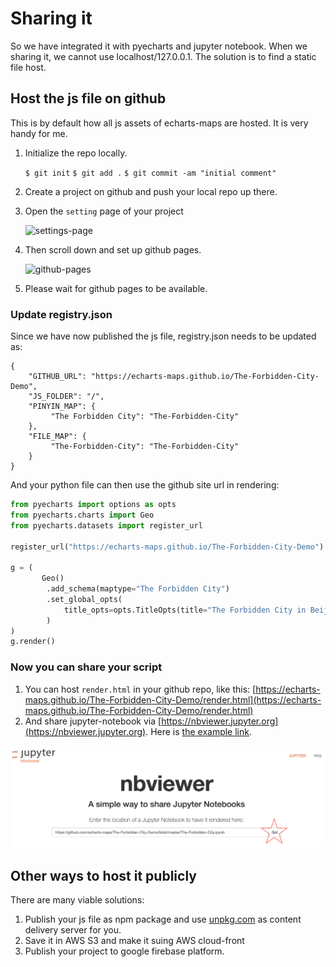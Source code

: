 # Sharing it

So we have integrated it with pyecharts and jupyter notebook. When we
sharing it, we cannot use localhost/127.0.0.1. The solution is
to find a static file host.

## Host the js file on github

This is by default how all js assets of echarts-maps are hosted. It is very
handy for me. 

1. Initialize the repo locally.

   ```$ git init```
   ```$ git add .```
   ```$ git commit -am "initial comment"```

1. Create a project on github and push your local repo up there.
1. Open the `setting` page of your project

    ![settings-page](../image/settings-page.png)

1. Then scroll down and set up github pages.

    ![github-pages](../image/github-pages.png)


1. Please wait for github pages to be available.


### Update registry.json

Since we have now published the js file, registry.json needs to be updated as:

```
{
    "GITHUB_URL": "https://echarts-maps.github.io/The-Forbidden-City-Demo",
    "JS_FOLDER": "/",
    "PINYIN_MAP": {
         "The Forbidden City": "The-Forbidden-City"
    },
    "FILE_MAP": {
         "The-Forbidden-City": "The-Forbidden-City"
    }
}
```

And your python file can then use the github site url in rendering:

```python
from pyecharts import options as opts
from pyecharts.charts import Geo
from pyecharts.datasets import register_url

register_url("https://echarts-maps.github.io/The-Forbidden-City-Demo")

g = (
       Geo()
        .add_schema(maptype="The Forbidden City")
        .set_global_opts(
            title_opts=opts.TitleOpts(title="The Forbidden City in Beijing"),
        )
)
g.render()
```

### Now you can share your script

1. You can host `render.html` in your github repo, like this: [https://echarts-maps.github.io/The-Forbidden-City-Demo/render.html](https://echarts-maps.github.io/The-Forbidden-City-Demo/render.html)
2. And share jupyter-notebook via [https://nbviewer.jupyter.org](https://nbviewer.jupyter.org). Here is [the example link](https://nbviewer.jupyter.org/github/echarts-maps/The-Forbidden-City-Demo/blob/master/The-Forbidden-City.ipynb).

![nbviewer](../image/nbviewer.png)

## Other ways to host it publicly

There are many viable solutions:

1. Publish your js file as npm package and use [unpkg.com](http://unpkg.com) as
content delivery server for you.
1. Save it in AWS S3 and make it suing AWS cloud-front
1. Publish your project to google firebase platform.
